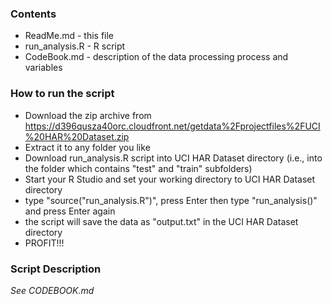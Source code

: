 ### Contents

* ReadMe.md             - this file
* run_analysis.R        - R script
* CodeBook.md           - description of the data processing process and variables

### How to run the script
* Download the zip archive from https://d396qusza40orc.cloudfront.net/getdata%2Fprojectfiles%2FUCI%20HAR%20Dataset.zip  
* Extract it to any folder you like
* Download run_analysis.R script into UCI HAR Dataset directory (i.e., into the folder which contains "test" and "train" subfolders)
* Start your R Studio and set your working directory to UCI HAR Dataset directory
* type "source("run_analysis.R")", press Enter then type "run_analysis()" and press Enter again
* the script will save the data as "output.txt" in the UCI HAR Dataset directory
* PROFIT!!!

### Script Description

*See CODEBOOK.md*
